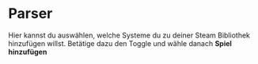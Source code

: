 # Parser

Hier kannst du auswählen, welche Systeme du zu deiner Steam Bibliothek hinzufügen willst. Betätige dazu den Toggle und wähle danach **Spiel hinzufügen**
